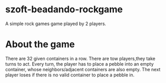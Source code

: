 # szoft-beadando-rockgame

A simple rock games game played by 2 players.

# About the game

There are 32 given containers in a row.
There are tow players,they take turns to act.
Every turn, the player has to place a pebble into an empty container, whose neighbors/adjacent containers are also empty.
The next player loses if there is no valid container to place a pebble in.